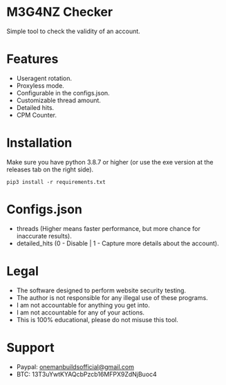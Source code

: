 # M3G4NZ Checker
 Simple tool to check the validity of an account.<br/>

# Features
 - Useragent rotation.<br/>
 - Proxyless mode.<br/>
 - Configurable in the configs.json.<br/>
 - Customizable thread amount.<br/>
 - Detailed hits.<br/>
 - CPM Counter.<br/>

# Installation
 Make sure you have python 3.8.7 or higher (or use the exe version at the releases tab on the right side).<br/>
 ```
 pip3 install -r requirements.txt
 ``` 

# Configs.json
 - threads (Higher means faster performance, but more chance for inaccurate results).<br/>
 - detailed_hits (0 - Disable | 1 - Capture more details about the account).<br/>
  
# Legal
 - The software designed to perform website security testing.<br/>
 - The author is not responsible for any illegal use of these programs.<br/>
 - I am not accountable for anything you get into.<br/>
 - I am not accountable for any of your actions.<br/>
 - This is 100% educational, please do not misuse this tool.

# Support
 - Paypal: onemanbuildsofficial@gmail.com<br/>
 - BTC: 13T3uYwtKYAQcbPzcb16MFPX9ZdNjBuoc4
